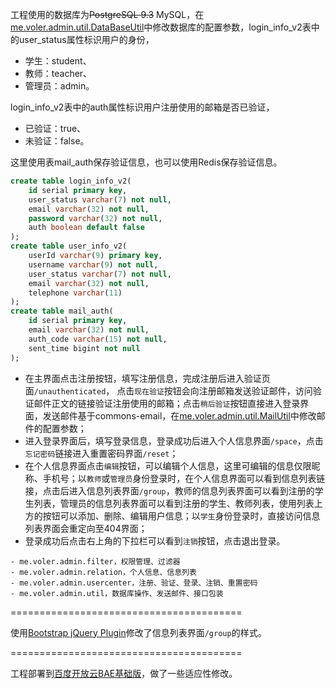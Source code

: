工程使用的数据库为<del>PostgreSQL 9.3</del> MySQL，在[me.voler.admin.util.DataBaseUtil](https://github.com/jemoii/je-admin/blob/master/src/main/java/me/voler/admin/util/DataBaseUtil.java)中修改数据库的配置参数，login_info_v2表中的user_status属性标识用户的身份，

- 学生：student、
- 教师：teacher、
- 管理员：admin。

login_info_v2表中的auth属性标识用户注册使用的邮箱是否已验证，

- 已验证：true、
- 未验证：false。

这里使用表mail_auth保存验证信息，也可以使用Redis保存验证信息。

```sql
create table login_info_v2(
    id serial primary key,
    user_status varchar(7) not null,
    email varchar(32) not null,
    password varchar(32) not null,
    auth boolean default false
);
create table user_info_v2(
    userId varchar(9) primary key,
    username varchar(9) not null,
    user_status varchar(7) not null,
    email varchar(32) not null,
    telephone varchar(11)
);
create table mail_auth(
    id serial primary key,
    email varchar(32) not null,
    auth_code varchar(15) not null,
    sent_time bigint not null
);
```

- 在主界面点击注册按钮，填写注册信息，完成注册后进入验证页面`/unauthenticated`，
点击`现在验证`按钮会向注册邮箱发送验证邮件，访问验证邮件正文的链接验证注册使用的邮箱；点击`稍后验证`按钮直接进入登录界面，发送邮件基于commons-email，在[me.voler.admin.util.MailUtil](https://github.com/jemoii/je-admin/blob/master/src/main/java/me/voler/admin/util/MailUtil.java)中修改邮件的配置参数；
- 进入登录界面后，填写登录信息，登录成功后进入个人信息界面`/space`，点击`忘记密码`链接进入重置密码界面`/reset`；
- 在个人信息界面点击`编辑`按钮，可以编辑个人信息，这里可编辑的信息仅限昵称、手机号；以`教师`或`管理员`身份登录时，在个人信息界面可以看到信息列表链接，点击后进入信息列表界面`/group`，教师的信息列表界面可以看到注册的学生列表，管理员的信息列表界面可以看到注册的学生、教师列表，使用列表上方的按钮可以添加、删除、编辑用户信息；以`学生`身份登录时，直接访问信息列表界面会重定向至404界面；
- 登录成功后点击右上角的下拉栏可以看到`注销`按钮，点击退出登录。

```
- me.voler.admin.filter，权限管理、过滤器
- me.voler.admin.relation，个人信息、信息列表
- me.voler.admin.usercenter，注册、验证、登录、注销、重置密码
- me.voler.admin.util，数据库操作、发送邮件、接口包装
```

========================================

使用[Bootstrap jQuery Plugin](http://bootstrap.ourjs.com/)修改了信息列表界面`/group`的样式。

========================================

工程部署到[百度开放云BAE基础版](http://duapp.voler.me/jeadmin/)，做了一些适应性修改。